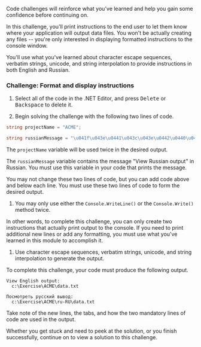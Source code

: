 

Code challenges will reinforce what you've learned and help you gain some confidence before continuing on.

In this challenge, you'll print instructions to the end user to let them know where your application will output data files. You won't be actually creating any files -- you're only interested in displaying formatted instructions to the console window.

You'll use what you've learned about character escape sequences, verbatim strings, unicode, and string interpolation to provide instructions in both English and Russian.

### Challenge: Format and display instructions

1. Select all of the code in the .NET Editor, and press <kbd>Delete</kbd> or <kbd>Backspace</kbd> to delete it.

1. Begin solving the challenge with the following two lines of code.

  ```csharp
  string projectName = "ACME";

  string russianMessage = "\u041f\u043e\u0441\u043c\u043e\u0442\u0440\u0435\u0442\u044c \u0440\u0443\u0441\u0441\u043a\u0438\u0439 \u0432\u044b\u0432\u043e\u0434";
  ```

  The `projectName` variable will be used twice in the desired output.

  The `russianMessage` variable contains the message "View Russian output" in Russian. You must use this variable in your code that prints the message.

  You may not change these two lines of code, but you can add code above and below each line. You must use these two lines of code to form the desired output.

1. You may only use either the `Console.WriteLine()` or the `Console.Write()` method twice.

  In other words, to complete this challenge, you can only create two instructions that actually print output to the console. If you need to print additional new lines or add any formatting, you must use what you've learned in this module to accomplish it.

1. Use character escape sequences, verbatim strings, unicode, and string interpolation to generate the output.

  To complete this challenge, your code must produce the following output.

  ```Output
  View English output:
    c:\Exercise\ACME\data.txt

  Посмотреть русский вывод:
    c:\Exercise\ACME\ru-RU\data.txt

  ```

  Take note of the new lines, the tabs, and how the two mandatory lines of code are used in the output.

Whether you get stuck and need to peek at the solution, or you finish successfully, continue on to view a solution to this challenge.

